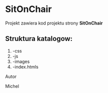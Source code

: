 SitOnChair
==========

Projekt zawiera kod projektu strony **SitOnChair**

Struktura katalogow:
-------------------
1. -css
2. -js
3. -images
4. -index.htmls

Autor

Michel
